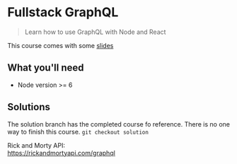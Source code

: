 # Fullstack GraphQL

> Learn how to use GraphQL with Node and React

This course comes with some [slides](https://docs.google.com/presentation/d/1IrGA4PtUEZPVDTBg5_WCMmUapElbFBgLwfSBAp8ft1g/edit?usp=sharing)

## What you'll need

- Node version >= 6

## Solutions

The solution branch has the completed course fo reference. There is no one way to finish this course.
`git checkout solution`

Rick and Morty API:  
https://rickandmortyapi.com/graphql
